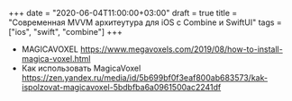 +++
date = "2020-06-04T11:00:00+03:00"
draft = true
title = "Современная MVVM архитеутура для iOS с Combine и SwiftUI"
tags = ["ios", "swift", "combine"]
+++


- MAGICAVOXEL https://www.megavoxels.com/2019/08/how-to-install-magica-voxel.html
- Как использовать MagicaVoxel https://zen.yandex.ru/media/id/5b699bf0f3eaf800ab683573/kak-ispolzovat-magicavoxel-5bdbfba6a0961500ac2241df